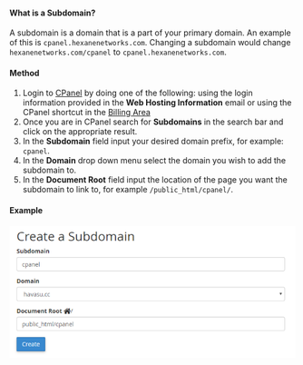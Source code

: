 #### What is a Subdomain?
A subdomain is a domain that is a part of your primary domain. An example of this is ``cpanel.hexanenetworks.com``.
Changing a subdomain would change ``hexanenetworks.com/cpanel`` to ``cpanel.hexanenetworks.com``.

#### Method
1. Login to [CPanel](https://cpanel.hexanenetworks.com) by doing one of the following: using the login information provided in the **Web Hosting Information** email or using the CPanel shortcut in the [Billing Area](https://billing.hexanenetworks.com/)
2. Once you are in CPanel search for **Subdomains** in the search bar and click on the appropriate result.
3. In the **Subdomain** field input your desired domain prefix, for example: ``cpanel``.
4. In the **Domain** drop down menu select the domain you wish to add the subdomain to.
5. In the **Document Root** field input the location of the page you want the subdomain to link to, for example ``/public_html/cpanel/``.

#### Example
![Example Subdomain Creation](https://raw.githubusercontent.com/HexaneNetworks/help-assets/master/assets/png/creating-a-subdomain.png)
